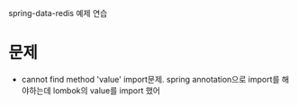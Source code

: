 spring-data-redis 예제 연습


# 문제
- cannot find method 'value'
    import문제. spring annotation으로 import를 해야하는데 lombok의 value를 import 했어
